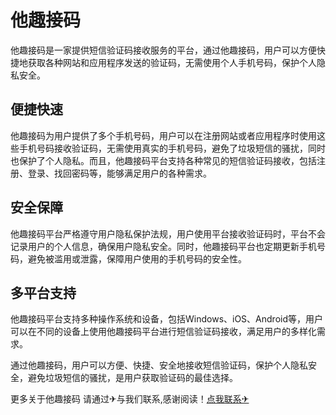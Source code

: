 # 他趣接码

他趣接码是一家提供短信验证码接收服务的平台，通过他趣接码，用户可以方便快捷地获取各种网站和应用程序发送的验证码，无需使用个人手机号码，保护个人隐私安全。

## 便捷快速

他趣接码为用户提供了多个手机号码，用户可以在注册网站或者应用程序时使用这些手机号码接收验证码，无需使用真实的手机号码，避免了垃圾短信的骚扰，同时也保护了个人隐私。而且，他趣接码平台支持各种常见的短信验证码接收，包括注册、登录、找回密码等，能够满足用户的各种需求。

## 安全保障

他趣接码平台严格遵守用户隐私保护法规，用户使用平台接收验证码时，平台不会记录用户的个人信息，确保用户隐私安全。同时，他趣接码平台也定期更新手机号码，避免被滥用或泄露，保障用户使用的手机号码的安全性。

## 多平台支持

他趣接码平台支持多种操作系统和设备，包括Windows、iOS、Android等，用户可以在不同的设备上使用他趣接码平台进行短信验证码接收，满足用户的多样化需求。

通过他趣接码，用户可以方便、快捷、安全地接收短信验证码，保护个人隐私安全，避免垃圾短信的骚扰，是用户获取验证码的最佳选择。

更多关于他趣接码 请通过✈与我们联系,感谢阅读！[点我联系✈](https://dev.k02.cc)